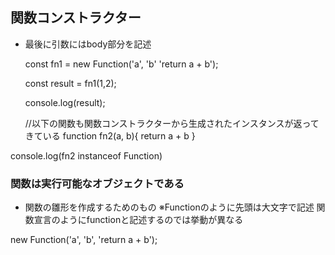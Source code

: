 ## 関数コンストラクター
- 最後に引数にはbody部分を記述

    const fn1 = new Function('a', 'b' 'return a + b');
    
    const result = fn1(1,2);
    
    console.log(result);
    
    //以下の関数も関数コンストラクターから生成されたインスタンスが返ってきている
    function fn2(a, b){
      return a + b
    }

console.log(fn2 instanceof Function)

### 関数は実行可能なオブジェクトである

- 関数の雛形を作成するためのもの
  ※Functionのように先頭は大文字で記述
  関数宣言のようにfunctionと記述するのでは挙動が異なる

new Function('a', 'b', 'return a + b');
